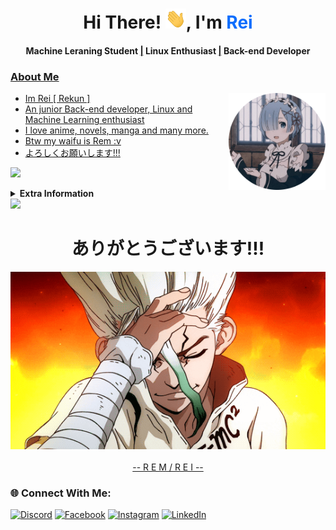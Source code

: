 <h1 align="center">Hi There! <img src="./assets/Hi.gif" height="32" />, I'm <a href="github.com/rekun-dev" style="color:#0d6efd;text-decoration: none;">Rei</a></h1>
<h4 align="center">Machine Leraning Student <a href="/">|</a> Linux Enthusiast <a href="/">|</a> Back-end Developer<a href="/"></h4>

### About Me
<img align="right" height="155px" width="155px" alt="Rem" src="https://raw.githubusercontent.com/Rekun-dev/Rekun-dev/master/assets/Rem.png">

 - Im Rei [ Rekun ]
 - An junior Back-end developer, Linux and Machine Learning enthusiast
 - I love anime, novels, manga and many more.
 - Btw my waifu is Rem :v
 - よろしくお願いします!!!
 
 [![](https://visitcount.itsvg.in/api?id=Rekun-dev&label=Github%20views&color=12&icon=2&pretty=true)](https://visitcount.itsvg.in)
 
<details>
 <summary><b>Extra Information</b></summary>

### Tech Stack:
![Tech Stack](https://skillicons.dev/icons?i=python,nodejs,ts,js,cpp,c,html,css,tailwindcss,react,docker,vercel,mongodb,git,github)

### Some of my github stats:
![](https://github-readme-stats.vercel.app/api?username=rekun-dev&theme=dark&hide_border=true&include_all_commits=false&count_private=false)<br/>
![](https://github-readme-streak-stats.herokuapp.com/?user=rekun-dev&theme=dark&hide_border=true)<br/>
![](https://github-readme-stats.vercel.app/api/top-langs/?username=rekun-dev&theme=dark&hide_border=true&include_all_commits=false&count_private=false&layout=compact)
 </details>

<img src="https://user-images.githubusercontent.com/73097560/115834477-dbab4500-a447-11eb-908a-139a6edaec5c.gif"/> 
 <div align="center">
  <h1>ありがとうございます!!!</h1> 
   <img src="https://raw.githubusercontent.com/Rekun-dev/Rekun-dev/master/assets/98111dfdcdef62f0900a2039b9308519.gif" alt="arigatou"/>
   <br>
   <br>
    <a href="github.com/rekun-dev" >-- R E M  / R E I --</a>
 </div>

 ### 🌐 Connect With Me:
[![Discord](https://img.shields.io/badge/Discord-%237289DA.svg?logo=discord&logoColor=white)](https://discord.gg/ohmyaleister) [![Facebook](https://img.shields.io/badge/Facebook-%231877F2.svg?logo=Facebook&logoColor=white)](https://facebook.com/miraearchlinux) [![Instagram](https://img.shields.io/badge/Instagram-%23E4405F.svg?logo=Instagram&logoColor=white)](https://instagram.com/alexander.s.kennedy) [![LinkedIn](https://img.shields.io/badge/LinkedIn-%230077B5.svg?logo=linkedin&logoColor=white)](https://linkedin.com/in/mirae-znain) 


